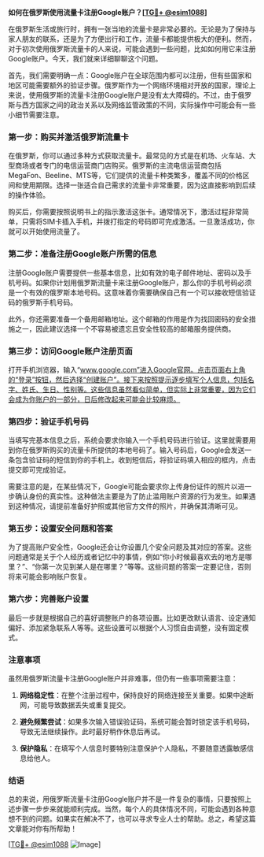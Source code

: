 **如何在俄罗斯使用流量卡注册Google账户？[[TG💪+ @esim1088](https://t.me/s/esim1088)]**

在俄罗斯生活或旅行时，拥有一张当地的流量卡是非常必要的。无论是为了保持与家人朋友的联系，还是为了方便出行和工作，流量卡都能提供极大的便利。然而，对于初次使用俄罗斯流量卡的人来说，可能会遇到一些问题，比如如何用它来注册Google账户。今天，我们就来详细聊聊这个问题。

首先，我们需要明确一点：Google账户在全球范围内都可以注册，但有些国家和地区可能需要额外的验证步骤。俄罗斯作为一个网络环境相对开放的国家，理论上来说，使用俄罗斯的流量卡注册Google账户是没有太大障碍的。不过，由于俄罗斯与西方国家之间的政治关系以及网络监管政策的不同，实际操作中可能会有一些小细节需要注意。

### **第一步：购买并激活俄罗斯流量卡**

在俄罗斯，你可以通过多种方式获取流量卡。最常见的方式是在机场、火车站、大型商场或者专门的电信运营商门店购买。俄罗斯的主流电信运营商包括MegaFon、Beeline、MTS等，它们提供的流量卡种类繁多，覆盖不同的价格区间和使用期限。选择一张适合自己需求的流量卡非常重要，因为这直接影响到后续的操作体验。

购买后，你需要按照说明书上的指示激活这张卡。通常情况下，激活过程非常简单，只需将SIM卡插入手机，并拨打指定的号码即可完成激活。一旦激活成功，你就可以开始使用流量了。

### **第二步：准备注册Google账户所需的信息**

注册Google账户需要提供一些基本信息，比如有效的电子邮件地址、密码以及手机号码。如果你计划用俄罗斯流量卡来注册Google账户，那么你的手机号码必须是一个有效的俄罗斯本地号码。这意味着你需要确保自己有一个可以接收短信验证码的俄罗斯手机号码。

此外，你还需要准备一个备用邮箱地址。这个邮箱的作用是作为找回密码的安全措施之一，因此建议选择一个不容易被遗忘且安全性较高的邮箱服务提供商。

### **第三步：访问Google账户注册页面**

打开手机浏览器，输入“www.google.com”进入Google官网。点击页面右上角的“登录”按钮，然后选择“创建账户”。接下来按照提示逐步填写个人信息，包括名字、姓氏、生日、性别等。这些信息虽然看似简单，但实际上非常重要，因为它们会成为你账户的一部分，日后修改起来可能会比较麻烦。

### **第四步：验证手机号码**

当填写完基本信息之后，系统会要求你输入一个手机号码进行验证。这里就需要用到你在俄罗斯购买的流量卡所提供的本地号码了。输入号码后，Google会发送一条包含验证码的短信到你的手机上。收到短信后，将验证码填入相应的框内，点击提交即可完成验证。

需要注意的是，在某些情况下，Google可能会要求你上传身份证件的照片以进一步确认身份的真实性。这种做法主要是为了防止滥用账户资源的行为发生。如果遇到这种情况，请提前准备好护照或其他官方文件的照片，并确保其清晰可见。

### **第五步：设置安全问题和答案**

为了提高账户安全性，Google还会让你设置几个安全问题及其对应的答案。这些问题通常是关于个人经历或者记忆中的事情，例如“你小时候最喜欢去的地方是哪里？”、“你第一次见到某人是在哪里？”等等。这些问题的答案一定要记住，否则将来可能会影响账户恢复。

### **第六步：完善账户设置**

最后一步就是根据自己的喜好调整账户的各项设置。比如更改默认语言、设定通知偏好、添加紧急联系人等等。这些设置可以根据个人习惯自由调整，没有固定模式。

### **注意事项**

虽然用俄罗斯流量卡注册Google账户并非难事，但仍有一些事项需要注意：

1. **网络稳定性**：在整个注册过程中，保持良好的网络连接至关重要。如果中途断网，可能导致数据丢失或重复提交。
   
2. **避免频繁尝试**：如果多次输入错误验证码，系统可能会暂时锁定该手机号码，导致无法继续操作。此时最好稍作休息后再试。
   
3. **保护隐私**：在填写个人信息时要特别注意保护个人隐私，不要随意透露敏感信息给他人。

### **结语**

总的来说，用俄罗斯流量卡注册Google账户并不是一件复杂的事情，只要按照上述步骤一步步来就能顺利完成。当然，每个人的具体情况不同，可能会遇到各种意想不到的问题。如果实在解决不了，也可以寻求专业人士的帮助。总之，希望这篇文章能对你有所帮助！

[[TG💪+ @esim1088](https://t.me/s/esim1088) ![Image](https://i.postimg.cc/4NQfJmqS/Snipaste-2025-05-13-00-14-12.png)]